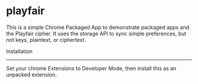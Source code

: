 playfair
========

This is a simple Chrome Packaged App to demonstrate packaged apps and the Playfair cipher.
It uses the storage API to sync simple preferences, but not keys, plaintext, or ciphertext.

Installation
____________
Set your chrome Extensions to Developer Mode, then install this as an unpacked extension.
